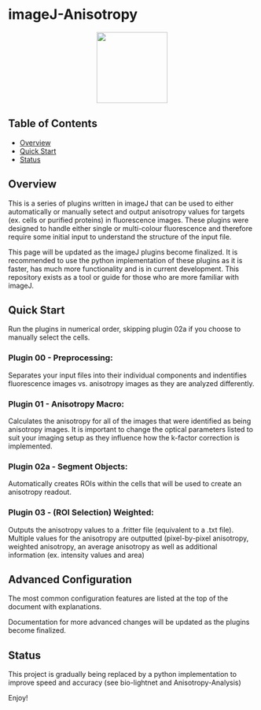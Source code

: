 # imageJ-Anisotropy
<p align = "center">
  <a href="https://fiji.sc/">
<img src="https://fiji.sc/site/logo.png" alt "Fiji Logo" width="144" height="144"> 
  </a>
</p>


## Table of Contents
- [Overview](#overview)
- [Quick Start](#quick-start)
- [Status](#status)


## Overview
This is a series of plugins written in imageJ that can be used to either automatically or manually setect and output anisotropy values for targets (ex. cells or purified proteins) in fluorescence images.  These plugins were designed to handle either single or multi-colour fluorescence and therefore require some initial input to understand the structure of the input file.  

This page will be updated as the imageJ plugins become finalized.  It is recommended to use the python implementation of these plugins as it is faster, has much more functionality and is in current development.  This repository exists as a tool or guide for those who are more familiar with imageJ.


## Quick Start
Run the plugins in numerical order, skipping plugin 02a if you choose to manually select the cells.

### Plugin 00 - Preprocessing:
Separates your input files into their individual components and indentifies fluorescence images vs. anisotropy images as they are analyzed differently.

### Plugin 01 - Anisotropy Macro:
Calculates the anisotropy for all of the images that were identified as being anisotropy images.
It is important to change the optical parameters listed to suit your imaging setup as they influence how the k-factor correction is implemented.

### Plugin 02a - Segment Objects:
Automatically creates ROIs within the cells that will be used to create an anisotropy readout.  

### Plugin 03 - (ROI Selection) Weighted:
Outputs the anisotropy values to a .fritter file (equivalent to a .txt file).  Multiple values for the anisotropy are outputted (pixel-by-pixel anisotropy, weighted anisotropy, an average anisotropy as well as additional information (ex. intensity values and area)  



## Advanced Configuration
The most common configuration features are listed at the top of the document with explanations.

Documentation for more advanced changes will be updated as the plugins become finalized.


## Status
This project is gradually being replaced by a python implementation to improve speed and accuracy (see bio-lightnet and Anisotropy-Analysis)


Enjoy!
